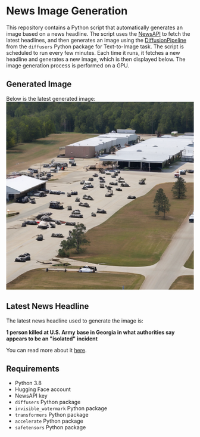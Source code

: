 # News Image Generation
This repository contains a Python script that automatically generates an image based on a news headline. The script uses the [NewsAPI](https://newsapi.org/) to fetch the latest headlines, and then generates an image using the [DiffusionPipeline](https://github.com/huggingface/diffusers) from the `diffusers` Python package for Text-to-Image task.
The script is scheduled to run every few minutes. Each time it runs, it fetches a new headline and generates a new image, which is then displayed below. The image generation process is performed on a GPU.

## Generated Image
Below is the latest generated image:
![Generated Image](image.png)

## Latest News Headline
The latest news headline used to generate the image is:

**1 person killed at U.S. Army base in Georgia in what authorities say appears to be an "isolated" incident**

You can read more about it [here](https://news.google.com/rss/articles/CBMid0FVX3lxTE5PWEFaZVhndzdzb3NiZ2VISms5TXFpdG10Xy1VaGI1RERXeC1NbFRXU3JvTTFFZUh6anlKdFg0NEZQUXNZUnJWSExzMTFOQlVtaHBNd2cwWnBwNGdqMnlYbGJsNVNPM1F6QlJfd2xWRjRDODFBOVNn0gF8QVVfeXFMTm5yYjd1bFdKR2ZHNzh5V3NtY3o5YXZMbTVycTU5M1BTbGRYai1jY3hqZDg5ODVQUXJOYnM0V0dOR2pzc0NqVlg3WFFWS3NYVDR4UUFJeVhieV9WcGk4WmJNWENiSThlUExfZEpBa2ItSzBWSHZ3QkxLQVRMbQ?oc=5).

## Requirements
- Python 3.8
- Hugging Face account
- NewsAPI key
- `diffusers` Python package
- `invisible_watermark` Python package
- `transformers` Python package
- `accelerate` Python package
- `safetensors` Python package
